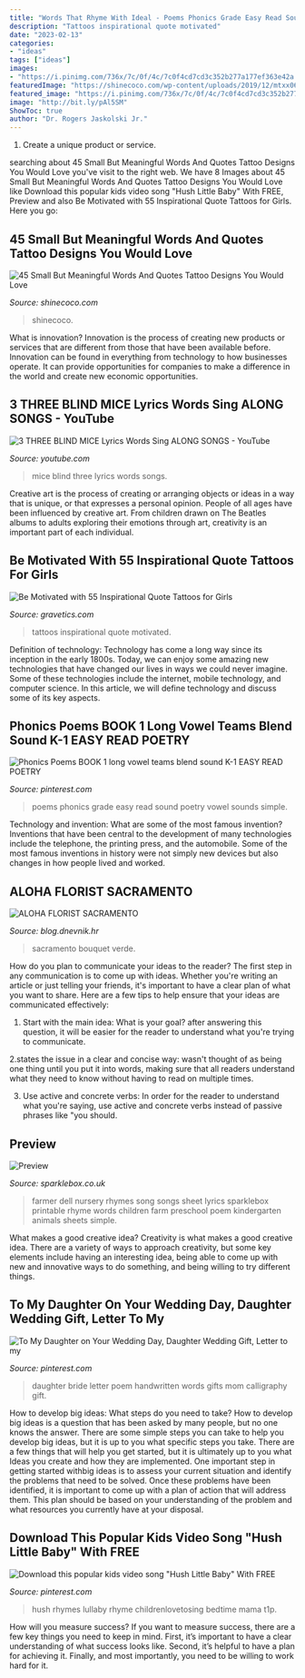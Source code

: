 ```yaml
---
title: "Words That Rhyme With Ideal - Poems Phonics Grade Easy Read Sound Poetry Vowel Sounds Simple"
description: "Tattoos inspirational quote motivated"
date: "2023-02-13"
categories:
- "ideas"
tags: ["ideas"]
images:
- "https://i.pinimg.com/736x/7c/0f/4c/7c0f4cd7cd3c352b277a177ef363e42a.jpg"
featuredImage: "https://shinecoco.com/wp-content/uploads/2019/12/mtxx06-16.jpg"
featured_image: "https://i.pinimg.com/736x/7c/0f/4c/7c0f4cd7cd3c352b277a177ef363e42a.jpg"
image: "http://bit.ly/pAl5SM"
ShowToc: true
author: "Dr. Rogers Jaskolski Jr."
---
```



1. Create a unique product or service.

	

		
searching about 45 Small But Meaningful Words And Quotes Tattoo Designs You Would Love you've visit to the right web. We have 8 Images about 45 Small But Meaningful Words And Quotes Tattoo Designs You Would Love like Download this popular kids video song &quot;Hush Little Baby&quot; With FREE, Preview and also Be Motivated with 55 Inspirational Quote Tattoos for Girls. Here you go:
		
    
## 45 Small But Meaningful Words And Quotes Tattoo Designs You Would Love

<img loading=lazy src="https://shinecoco.com/wp-content/uploads/2019/12/mtxx06-16.jpg" onerror="this.onerror=null;this.src='https://tse1.mm.bing.net/th?id=OIP.5IuwnpYETCtvXOdZOGX4bAHaHa&amp;pid=15.1';" alt="45 Small But Meaningful Words And Quotes Tattoo Designs You Would Love">

_Source: shinecoco.com_

>shinecoco. 

	

What is innovation?
Innovation is the process of creating new products or services that are different from those that have been available before. Innovation can be found in everything from technology to how businesses operate. It can provide opportunities for companies to make a difference in the world and create new economic opportunities.

    
## 3 THREE BLIND MICE Lyrics Words Sing ALONG SONGS - YouTube

<img loading=lazy src="https://i.ytimg.com/vi/wDPMtqNfa_0/maxresdefault.jpg" onerror="this.onerror=null;this.src='https://tse2.mm.bing.net/th?id=OIP.mPghzdnCShzI8Z7n29WK1AHaEK&amp;pid=15.1';" alt="3 THREE BLIND MICE Lyrics Words Sing ALONG SONGS - YouTube">

_Source: youtube.com_

>mice blind three lyrics words songs. 

	

Creative art is the process of creating or arranging objects or ideas in a way that is unique, or that expresses a personal opinion. People of all ages have been influenced by creative art. From children drawn on The Beatles albums to adults exploring their emotions through art, creativity is an important part of each individual.

    
## Be Motivated With 55 Inspirational Quote Tattoos For Girls

<img loading=lazy src="https://www.gravetics.com/wp-content/uploads/2017/04/Inspirational-Quote-Tattoos-for-Girls.jpg" onerror="this.onerror=null;this.src='https://tse1.mm.bing.net/th?id=OIP.Hg4z9X__dkFBbq2CG6whjwHaHa&amp;pid=15.1';" alt="Be Motivated with 55 Inspirational Quote Tattoos for Girls">

_Source: gravetics.com_

>tattoos inspirational quote motivated. 

	

Definition of technology:
Technology has come a long way since its inception in the early 1800s. Today, we can enjoy some amazing new technologies that have changed our lives in ways we could never imagine. Some of these technologies include the internet, mobile technology, and computer science. In this article, we will define technology and discuss some of its key aspects.

    
## Phonics Poems BOOK 1 Long Vowel Teams Blend Sound K-1 EASY READ POETRY

<img loading=lazy src="https://i.pinimg.com/736x/62/00/12/62001269e19e97c5da30375fe46a214c.jpg" onerror="this.onerror=null;this.src='https://tse1.mm.bing.net/th?id=OIP.VoL8to_wFaIsUQVy_aMtLAAAAA&amp;pid=15.1';" alt="Phonics Poems BOOK 1 long vowel teams blend sound K-1 EASY READ POETRY">

_Source: pinterest.com_

>poems phonics grade easy read sound poetry vowel sounds simple. 

	

Technology and invention: What are some of the most famous invention?
Inventions that have been central to the development of many technologies include the telephone, the printing press, and the automobile. Some of the most famous inventions in history were not simply new devices but also changes in how people lived and worked.

    
## ALOHA FLORIST SACRAMENTO

<img loading=lazy src="http://bit.ly/pAl5SM" onerror="this.onerror=null;this.src='https://tse2.mm.bing.net/th?id=OIP.lycazRfQW6FxEP2T95zNpQHaE8&amp;pid=15.1';" alt="ALOHA FLORIST SACRAMENTO">

_Source: blog.dnevnik.hr_

>sacramento bouquet verde. 

	

How do you plan to communicate your ideas to the reader?
The first step in any communication is to come up with ideas. Whether you're writing an article or just telling your friends, it's important to have a clear plan of what you want to share. Here are a few tips to help ensure that your ideas are communicated effectively:
1. Start with the main idea: What is your goal? after answering this question, it will be easier for the reader to understand what you're trying to communicate.

2.states the issue in a clear and concise way: wasn't thought of as being one thing until you put it into words, making sure that all readers understand what they need to know without having to read on multiple times.

3. Use active and concrete verbs: In order for the reader to understand what you're saying, use active and concrete verbs instead of passive phrases like "you should.

    
## Preview

<img loading=lazy src="https://www.sparklebox.co.uk/wp-content/uploads/1-5499.jpg" onerror="this.onerror=null;this.src='https://tse4.mm.bing.net/th?id=OIP.GkdOqTfQOalCEtloCzXo5gHaKe&amp;pid=15.1';" alt="Preview">

_Source: sparklebox.co.uk_

>farmer dell nursery rhymes song songs sheet lyrics sparklebox printable rhyme words children farm preschool poem kindergarten animals sheets simple. 

	

What makes a good creative idea?
Creativity is what makes a good creative idea. There are a variety of ways to approach creativity, but some key elements include having an interesting idea, being able to come up with new and innovative ways to do something, and being willing to try different things.

    
## To My Daughter On Your Wedding Day, Daughter Wedding Gift, Letter To My

<img loading=lazy src="https://i.pinimg.com/736x/7c/0f/4c/7c0f4cd7cd3c352b277a177ef363e42a.jpg" onerror="this.onerror=null;this.src='https://tse2.mm.bing.net/th?id=OIP.dD6MjNOO9idfwrt_8lyRnQHaJ4&amp;pid=15.1';" alt="To My Daughter on Your Wedding Day, Daughter Wedding Gift, Letter to my">

_Source: pinterest.com_

>daughter bride letter poem handwritten words gifts mom calligraphy gift. 

	

How to develop big ideas: What steps do you need to take?
How to develop big ideas is a question that has been asked by many people, but no one knows the answer. There are some simple steps you can take to help you develop big ideas, but it is up to you what specific steps you take. There are a few things that will help you get started, but it is ultimately up to you what Ideas you create and how they are implemented.
One important step in getting started withbig ideas is to assess your current situation and identify the problems that need to be solved. Once these problems have been identified, it is important to come up with a plan of action that will address them. This plan should be based on your understanding of the problem and what resources you currently have at your disposal.

    
## Download This Popular Kids Video Song &quot;Hush Little Baby&quot; With FREE

<img loading=lazy src="https://i.pinimg.com/736x/45/9a/ff/459aff64da7576ce80044396690b153c.jpg" onerror="this.onerror=null;this.src='https://tse2.mm.bing.net/th?id=OIP.QD_52u_y7POYYb__LGbX0gHaKe&amp;pid=15.1';" alt="Download this popular kids video song &quot;Hush Little Baby&quot; With FREE">

_Source: pinterest.com_

>hush rhymes lullaby rhyme childrenlovetosing bedtime mama t1p. 

	

How will you measure success?
If you want to measure success, there are a few key things you need to keep in mind. First, it’s important to have a clear understanding of what success looks like. Second, it’s helpful to have a plan for achieving it. Finally, and most importantly, you need to be willing to work hard for it.

